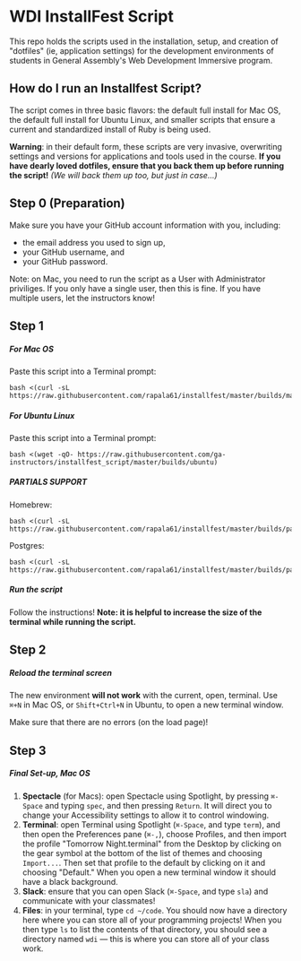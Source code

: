 # WDI InstallFest Script

This repo holds the scripts used in the installation, setup, and creation of
"dotfiles" (ie, application settings) for the development environments of
students in General Assembly's Web Development Immersive program.

## How do I run an Installfest Script?

The script comes in three basic flavors: the default full install for Mac OS,
the default full install for Ubuntu Linux, and smaller scripts that ensure a
current and standardized install of Ruby is being used.

**Warning**: in their default form, these scripts are very invasive,
overwriting settings and versions for applications and tools used in the
course. **If you have dearly loved dotfiles, ensure that you back them up before
running the script!** *(We will back them up too, but just in case...)*

## Step 0 (Preparation)

Make sure you have your GitHub account information with you, including:

- the email address you used to sign up,
- your GitHub username, and
- your GitHub password.

Note: on Mac, you need to run the script as a User with Administrator
priviliges. If you only have a single user, then this is fine. If you
have multiple users, let the instructors know!

## Step 1

##### For Mac OS

Paste this script into a Terminal prompt:

```
bash <(curl -sL https://raw.githubusercontent.com/rapala61/installfest/master/builds/mac)
```

##### For Ubuntu Linux

Paste this script into a Terminal prompt:

```
bash <(wget -qO- https://raw.githubusercontent.com/ga-instructors/installfest_script/master/builds/ubuntu)
```

##### PARTIALS SUPPORT

Homebrew:

```
bash <(curl -sL https://raw.githubusercontent.com/rapala61/installfest/master/builds/partials/homebrew)
```

Postgres:

```
bash <(curl -sL https://raw.githubusercontent.com/rapala61/installfest/master/builds/partials/postgres)
```





##### Run the script

Follow the instructions! **Note: it is helpful to increase the size of the
terminal while running the script.**

## Step 2

##### Reload the terminal screen

The new environment **will not work** with the current, open, terminal. Use
`⌘+N` in Mac OS, or `Shift+Ctrl+N` in Ubuntu, to open a new terminal
window.

Make sure that there are no errors (on the load page)!

## Step 3

##### Final Set-up, Mac OS

1. **Spectacle** (for Macs): open Spectacle using Spotlight, by pressing `⌘-Space`
   and typing `spec`, and then pressing `Return`. It will direct you to change
   your Accessibility settings to allow it to control windowing.
2. **Terminal**: open Terminal using Spotlight (`⌘-Space`, and type `term`),
   and then open the Preferences pane (`⌘-,`), choose Profiles, and then import
   the profile "Tomorrow Night.terminal" from the Desktop by clicking on the
   gear symbol at the bottom of the list of themes and choosing `Import...`.
   Then set that profile to the default by clicking on it and choosing
   "Default." When you open a new terminal window it should have a black
   background.
4. **Slack**: ensure that you can open Slack (`⌘-Space`, and type `sla`) and
   communicate with your classmates!
5. **Files**: in your terminal, type `cd ~/code`. You should now have a
   directory here where you can store all of your programming projects! When
   you then type `ls` to list the contents of that directory, you should see
   a directory named `wdi` — this is where you can store all of your class
   work.
